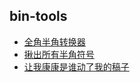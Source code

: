 ## bin-tools
- [全角半角转换器](https://thank.skylinebin.com/char/index.html)
- [揪出所有半角符号](https://thank.skylinebin.com/half/index.html)
- [让我康康是谁动了我的稿子](https://thank.skylinebin.com/diff/index.html)